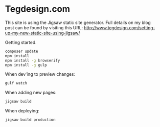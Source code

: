 # Tegdesign.com

This site is using the Jigsaw static site generator. Full details on my blog post can be found by visiting this URL: http://www.tegdesign.com/setting-up-my-new-static-site-using-jigsaw/

Getting started.

```sh
composer update
npm install
npm install -g browserify
npm install -g gulp
```

When dev'ing to preview changes:
```sh
gulf watch
```

When adding new pages:
```sh
jigsaw build
```

When deploying:
```sh
jigsaw build production
```